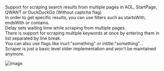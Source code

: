 Support for scraping search results from multiple pages in AOL, StartPage, QWANT or DuckDuckGo (Without captcha flag)<br>
In order to get specific results, you can use filters such as startsWith, endsWith or contains.<br>
Delay sets waiting time while scraping from multiple pages.<br>
There is support for scraping multiple keywords at once by entering them in list separated by line break.<br>
You can also use flags like inurl:"something" or intitle:"something"...<br>
Scraper is just a basic level older implementation and won't be maintained anymore.<br>


![image](https://github.com/ntdll0/Genesis-Scraper/assets/164230949/98864412-fae5-4830-abd7-2c844e13010c)

